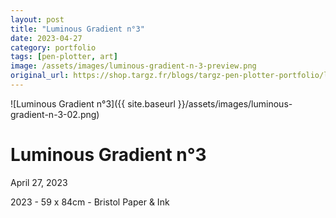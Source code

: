 ```yaml
---
layout: post
title: "Luminous Gradient n°3"
date: 2023-04-27
category: portfolio
tags: [pen-plotter, art]
image: /assets/images/luminous-gradient-n-3-preview.png
original_url: https://shop.targz.fr/blogs/targz-pen-plotter-portfolio/luminous-gradient-n-3
---
```


![Luminous Gradient n°3]({{ site.baseurl }}/assets/images/luminous-gradient-n-3-02.png)

# Luminous Gradient n°3
April 27, 2023

2023 - 59 x 84cm - Bristol Paper & Ink